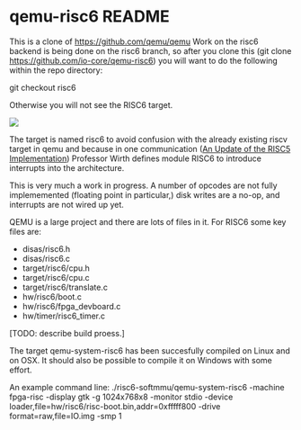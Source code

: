 qemu-risc6 README
=================

This is a clone of https://github.com/qemu/qemu
Work on the risc6 backend is being done on the risc6 branch, so after
you clone this (git clone https://github.com/io-core/qemu-risc6) you will want to do the following within the repo directory:

git checkout risc6

Otherwise you will not see the RISC6 target.

<img src="https://github.com/io-core/qemu-risc6/blob/risc6/Oberon.png?raw=true">

The target is named risc6 to avoid confusion with the already existing riscv target in qemu and because in one communication (<a href="https://inf.ethz.ch/personal/wirth/ProjectOberon/RISC5.Update.pdf">An Update of the RISC5 Implementation</a>) Professor Wirth defines module RISC6 to introduce interrupts into the architecture.

This is very much a work in progress. A number of opcodes are not fully implememented (floating point in particular,) disk writes are a no-op, and interrupts are not wired up yet.

QEMU is a large project and there are lots of files in it. For RISC6 some key files are:

* disas/risc6.h
* disas/risc6.c
* target/risc6/cpu.h
* target/risc6/cpu.c
* target/risc6/translate.c
* hw/risc6/boot.c
* hw/risc6/fpga_devboard.c
* hw/timer/risc6_timer.c

[TODO: describe build proess.]

The target qemu-system-risc6 has been succesfully compiled on Linux and on OSX. It should also be possible to compile it on Windows with some effort.

An example command line:
./risc6-softmmu/qemu-system-risc6 -machine fpga-risc -display gtk -g 1024x768x8 -monitor stdio -device loader,file=hw/risc6/risc-boot.bin,addr=0xfffff800 -drive format=raw,file=IO.img -smp 1
